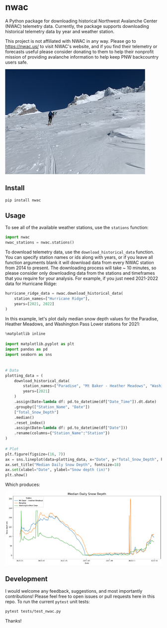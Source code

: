 # nwac

A Python package for downloading historical Northwest Avalanche Center (NWAC) telemetry data. Currently, the package supports downloading historical telemetry data by year and weather station. 

This project is not affiliated with NWAC in any way. Please go to https://nwac.us/ to visit NWAC's website, and if you find their telemetry or forecasts useful please consider donating to them to help their nonprofit mission of providing avalanche information to help keep PNW backcountry users safe.

![Backcountry skiers traversing to Illumination Saddle](hood.jpg)


## Install

```bash
pip install nwac
```

## Usage

To see all of the available weather stations, use the `stations` function:

```python
import nwac
nwac_stations = nwac.stations()
```

To download telemetry data, use the `download_historical_data` function. You can specify station names or ids along with years, or if you leave all function arguments blank it will download data from every NWAC station from 2014 to present. The downloading process will take ~ 10 minutes, so please consider only downloading data from the stations and timeframes that you require for your analysis. For example, if you just need 2021-2022 data for Hurricane Ridge:

```python
hurricane_ridge_data = nwac.download_historical_data(
    station_names=["Hurricane Ridge"],
    years=[2021, 2022]
)
```

In this example, let's plot daily median snow depth values for the Paradise, Heather Meadows, and Washington Pass Lower stations for 2021:

```python
%matplotlib inline

import matplotlib.pyplot as plt
import pandas as pd
import seaborn as sns


# Data
plotting_data = (
    download_historical_data(
        station_names=["Paradise", "Mt Baker - Heather Meadows", "Washington Pass Base"],
        years=[2021]
    )
    .assign(Date=lambda df: pd.to_datetime(df["Date_Time"]).dt.date)
    .groupby(["Station_Name", "Date"])
    ["Total_Snow_Depth"]
    .median()
    .reset_index()
    .assign(Date=lambda df: pd.to_datetime(df["Date"]))
    .rename(columns={"Station_Name":"Station"})
)

# Plot
plt.figure(figsize=(16, 7))
ax = sns.lineplot(data=plotting_data, x="Date", y="Total_Snow_Depth", hue="Station")
ax.set_title("Median Daily Snow Depth", fontsize=18)
ax.set(xlabel="Date", ylabel="Snow depth (in)")
plt.show()
```

Which produces:

![Daily median snow depth plot](snow_depth_plot.png)


## Development

I would welcome any feedback, suggestions, and most importantly contributions! Please feel free to open issues or pull requests here in this repo. To run the current `pytest` unit tests:

```bash
pytest tests/test_nwac.py
```

Thanks!
